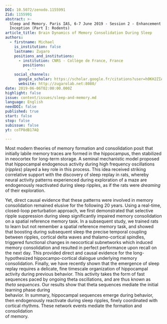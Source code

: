 ```yaml
---
DOI: 10.5072/zenodo.1155991
Zid: 1155991
abstract: >-
  Sleep and Memory. Paris IAS, 6-7 June 2019 - Session 2 - Enhancement and
  Inception (Part I: Rodents)
article_title: Brain Dynamics of Memory Consolidation During Sleep
authors:
  - firstname: Michael
    is_institution: false
    lastname: Zugaro
    positions_and_institutions:
      - institution: CNRS - Collège de France, France
        positions:
          - ''
    social_channels:
      google_scholar: https://scholar.google.fr/citations?user=h0KH2ZIAAAAJ&hl=fr
      website: http://zugarolab.net:8080/
date: 2019-06-06T02:00:00.000Z
highlight: false
issue: content/issues/sleep-and-memory.md
language: English
needDOI: false
published: true
start: false
stop: false
subissue: false
yt: coTP8dB17AQ

---
```


Most modern theories of memory formation and consolidation posit that initially labile memory traces are formed in the hippocampus, then stabilized in neocortex for long-term storage. A seminal mechanistic model proposed that hippocampal endogenous activity during high frequency oscillations (_ripples_) played a key role in this process. This idea received striking correlative support with the discovery of sleep replay in rats, whereby neural activity patterns experienced during exploration of a maze are endogenously reactivated during sleep ripples, as if the rats were _dreaming_ of their exploration.

  
Yet, direct causal evidence that these patterns were involved in memory consolidation remained elusive for the following 20 years. Using a real-time, closed-loop perturbation approach, we first demonstrated that selective ripple suppression during sleep significantly impaired memory consolidation on a spatial reference memory task. In a subsequent study, we trained rats to learn but not remember a spatial reference memory task, and showed that boosting during subsequent sleep the precise temporal coupling between ripples, cortical delta waves and thalamo-cortical spindles, triggered functional changes in neocortical subnetworks which induced memory consolidation and resulted in perfect performance upon recall on the next day. This provided direct and causal evidence for the long-hypothesized hippocampo-cortical dialogue underlying memory consolidation. Finally, we have recently shown that the emergence of sleep replay requires a delicate, fine timescale organization of hippocampal activity during previous behavior. This activity takes the form of fast sequences paced by ongoing theta oscillations, and are thus known as _theta sequences_. Our results show that theta sequences mediate the initial learning phase during  
behavior. In summary, hippocampal sequences emerge during behavior, then endogenously reactivate during sleep ripples, finely coordinated with cortical rhythms. These network events mediate the formation and consolidation  
of memory.

<Youtube yt="coTP8dB17AQ" caption="Brain Dynamics of Memory Consolidation During Sleep"></Youtube>